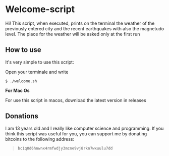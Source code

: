 # Welcome-script
Hi! This script, when executed, prints on the terminal the weather of the previously entered city and the recent earthquakes with also the magnetudo level.
The place for the weather will be asked only at the first run

## How to use
It's very simple to use this script:

Open your terminale and write

`$ ./welcome.sh`

**For Mac Os**

For use this script in macos, download the latest version in releases


## Donations
I am 13 years old and I really like computer science and programming. If you think this script was useful for you, you can support me by donating bitcoins to the following address:

> `bc1q0d6hnwnx4rmfwdjy3mcne9vj8rkn7wxuulu7dd`
